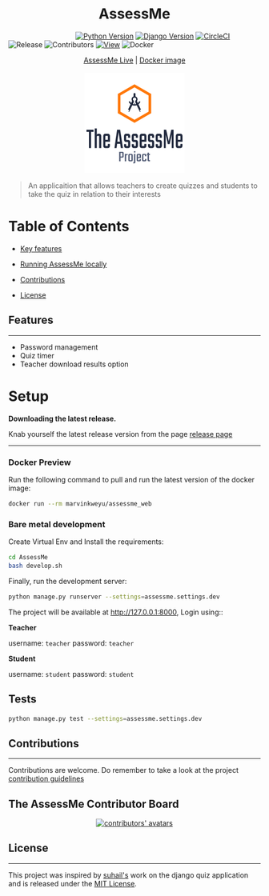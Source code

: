<h1 style="text-align: center;"><span style="font-weight:bold">AssessMe</span></h1>

&nbsp;&nbsp;&nbsp;&nbsp;&nbsp;&nbsp;&nbsp;&nbsp;&nbsp;&nbsp;&nbsp;&nbsp;&nbsp;&nbsp;&nbsp;&nbsp;
&nbsp;&nbsp;&nbsp;&nbsp;&nbsp;&nbsp;&nbsp;&nbsp;&nbsp;&nbsp;&nbsp;&nbsp;&nbsp;&nbsp;&nbsp;&nbsp;
[![Python Version](https://img.shields.io/badge/python-3.7-brightgreen.svg)](https://python.org)
[![Django Version](https://img.shields.io/badge/django-2.2-brightgreen.svg)](https://djangoproject.com)
[![CircleCI](https://circleci.com/gh/MarvinKweyu/AssessMe.svg?style=svg)](https://circleci.com/gh/MarvinKweyu/AssessMe)
![Release](https://img.shields.io/github/v/release/MarvinKweyu/AssessMe?include_prereleases)
![Contributors](https://img.shields.io/github/contributors/MarvinKweyu/AssessMe) 
[![View](http://hits.dwyl.com/MarvinKweyu/AssessMe.svg)](http://hits.dwyl.com/MarvinKweyu/AssessMe)
![Docker](https://img.shields.io/docker/pulls/marvinkweyu/assessme_web?logo=AssessMe&style=flat
)


<p align="center">
  <!-- <b>AssessMe</b><br> -->
  <a href="https://assessme-project.herokuapp.com/">AssessMe Live</a> |
  <a href="https://hub.docker.com/r/marvinkweyu/assessme_web">Docker image</a> 
  <br><br>
  <img src="./img/assessme-project.png" alt="AssessMe">
</p>

 >An applicaition that allows teachers to create quizzes and students to
 take the quiz in relation to their interests



 # Table of Contents
 - [ Key features](#Features)

 - [ Running AssessMe locally ](#Setup)

 - [Contributions](#Contributions)


 - [License](#License)



## Features
---

- Password management
- Quiz timer
- Teacher download results option


# Setup
**Downloading the latest release.**

Knab yourself the latest release version from the page
[release page](https://github.com/MarvinKweyu/AssessMe/releases)


---
### Docker Preview

Run the following command to pull and run the latest version of the docker image:

```bash
docker run --rm marvinkweyu/assessme_web
```

### Bare metal development


Create Virtual Env and Install the requirements:

```bash
cd AssessMe
bash develop.sh
```

Finally, run the development server:

```bash
python manage.py runserver --settings=assessme.settings.dev
```

The project will be available at http://127.0.0.1:8000, Login using::

**Teacher**

username: `teacher`
password: `teacher`

**Student**

username: `student`
password: `student`

## Tests

```bash
python manage.py test --settings=assessme.settings.dev
```


## Contributions
---
Contributions are welcome.
Do remember to take a look at the project [contribution guidelines](./CONTRIBUTING.md)


## The AssessMe Contributor Board



<div align="center">
    <a href="https://github.com/MarvinKweyu/AssessMe/graphs/contributors">
        <img alt="contributors' avatars" src="https://contrib.rocks/image?repo=MarvinKweyu/AssessMe" />
    </a>
</div>


## License
---

This project was inspired by [suhail's](https://github.com/suhailvs/django-schools) work on the django quiz application and is released under the [MIT License](https://github.com/MarvinKweyu/AssessMe/blob/master/LICENSE).


